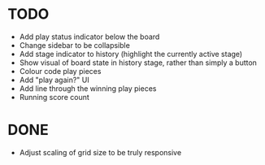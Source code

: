 # TODO

* Add play status indicator below the board
* Change sidebar to be collapsible
* Add stage indicator to history (highlight the currently active stage)
* Show visual of board state in history stage, rather than simply a button
* Colour code play pieces
* Add "play again?" UI
* Add line through the winning play pieces
* Running score count

# DONE

* Adjust scaling of grid size to be truly responsive